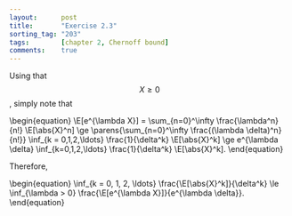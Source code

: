 ```yaml
---
layout:      post
title:       "Exercise 2.3"
sorting_tag: "203"
tags:        [chapter 2, Chernoff bound]
comments:    true
---
```


Using that $$X \ge 0$$, simply note that

\begin{equation}
    \E[e^{\lambda X}]
    = \sum_{n=0}^\infty \frac{\lambda^n}{n!} \E[\abs{X}^n]
    \ge \parens{\sum_{n=0}^\infty \frac{(\lambda \delta)^n}{n!}} \inf_{k = 0,1,2,\ldots} \frac{1}{\delta^k} \E[\abs{X}^k]
    \ge e^{\lambda \delta} \inf_{k=0,1,2,\ldots} \frac{1}{\delta^k} \E[\abs{X}^k].
\end{equation}

Therefore,

\begin{equation}
    \inf_{k = 0, 1, 2, \ldots} \frac{\E[\abs{X}^k]}{\delta^k}
    \le \inf_{\lambda > 0} \frac{\E[e^{\lambda X}]}{e^{\lambda \delta}}.
\end{equation}
